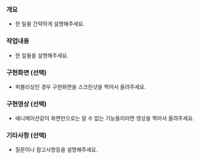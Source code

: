 ### 개요
- 한 일을 간략하게 설명해주세요.

### 작업내용
- 한 일들을 설명해주세요.

### 구현화면 (선택)
- 퍼블리싱인 경우 구현화면을 스크린샷을 찍어서 올려주세요.

### 구현영상 (선택)
- 애니메이션같이 화면만으로는 알 수 없는 기능들이라면 영상을 찍어서 올려주세요.

### 기타사항 (선택)
- 질문이나 참고사항등을 설명해주세요.